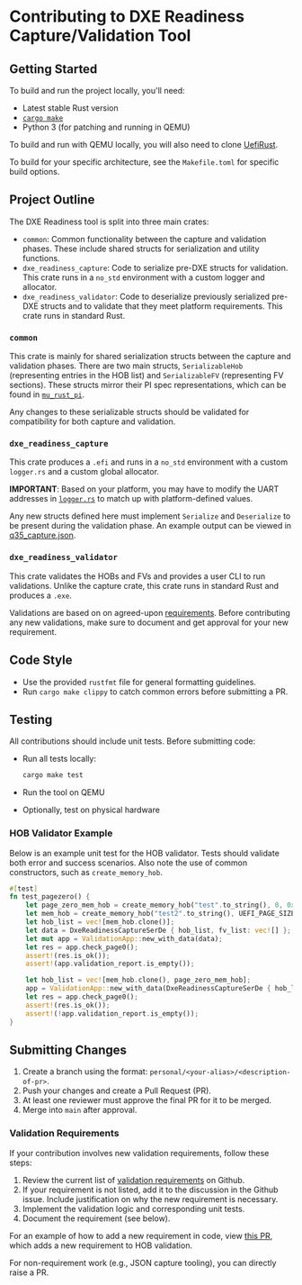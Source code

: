 # Contributing to DXE Readiness Capture/Validation Tool

## Getting Started

To build and run the project locally, you'll need:

- Latest stable Rust version
- [`cargo make`](https://crates.io/crates/cargo-make/0.3.54)
- Python 3 (for patching and running in QEMU)

To build and run with QEMU locally, you will also need to clone [UefiRust](https://dev.azure.com/microsoft/MsUEFI/_git/UefiRust).

To build for your specific architecture, see the `Makefile.toml` for specific build options.

## Project Outline

The DXE Readiness tool is split into three main crates:

- `common`: Common functionality between the capture and validation phases. These include shared structs for serialization and utility functions.
- `dxe_readiness_capture`: Code to serialize pre-DXE structs for validation. This crate runs in a `no_std` environment with a custom logger and allocator.
- `dxe_readiness_validator`: Code to deserialize previously serialized pre-DXE structs and to validate that they meet platform requirements. This crate runs in standard Rust.

### `common`

This crate is mainly for shared serialization structs between the capture and validation phases. There are two main structs, `SerializableHob` (representing entries in the HOB list) and `SerializableFV` (representing FV sections). These structs mirror their PI spec representations, which can be found in [`mu_rust_pi`](https://github.com/microsoft/mu_rust_pi).

Any changes to these serializable structs should be validated for compatibility for both capture and validation.

### `dxe_readiness_capture`

This crate produces a `.efi` and runs in a `no_std` environment with a custom `logger.rs` and a custom global allocator.

**IMPORTANT**: Based on your platform, you may have to modify the UART addresses in [`logger.rs`](dxe_readiness_capture/src/logger.rs) to match up with platform-defined values.

Any new structs defined here must implement `Serialize` and `Deserialize` to be present during the validation phase. An example output can be viewed in [q35_capture.json](dxe_readiness_validator/src/tests/data/q35_capture.json).

### `dxe_readiness_validator`

This crate validates the HOBs and FVs and provides a user CLI to run validations. Unlike the capture crate, this crate runs in standard Rust and produces a `.exe`.

Validations are based on on agreed-upon [requirements](https://github.com/OpenDevicePartnership/uefi-dxe-core/issues/222). Before contributing any new validations, make sure to document and get approval for your new requirement.

## Code Style

- Use the provided `rustfmt` file for general formatting guidelines.
- Run `cargo make clippy` to catch common errors before submitting a PR.

## Testing

All contributions should include unit tests.
Before submitting code:

- Run all tests locally:

  ```bash
  cargo make test
  ```

- Run the tool on QEMU
- Optionally, test on physical hardware

### HOB Validator Example

Below is an example unit test for the HOB validator. Tests should validate both error and success scenarios.
Also note the use of common constructors, such as `create_memory_hob`.

```rust
#[test]
fn test_pagezero() {
    let page_zero_mem_hob = create_memory_hob("test".to_string(), 0, 0x10, 1);
    let mem_hob = create_memory_hob("test2".to_string(), UEFI_PAGE_SIZE as u64 + 1, 0x100, 1);
    let hob_list = vec![mem_hob.clone()];
    let data = DxeReadinessCaptureSerDe { hob_list, fv_list: vec![] };
    let mut app = ValidationApp::new_with_data(data);
    let res = app.check_page0();
    assert!(res.is_ok());
    assert!(app.validation_report.is_empty());

    let hob_list = vec![mem_hob.clone(), page_zero_mem_hob];
    app = ValidationApp::new_with_data(DxeReadinessCaptureSerDe { hob_list, fv_list: vec![] });
    let res = app.check_page0();
    assert!(res.is_ok());
    assert!(!app.validation_report.is_empty());
}
```

## Submitting Changes

1. Create a branch using the format: `personal/<your-alias>/<description-of-pr>`.
2. Push your changes and create a Pull Request (PR).
3. At least one reviewer must approve the final PR for it to be merged.
4. Merge into `main` after approval.

### Validation Requirements

If your contribution involves new validation requirements, follow these steps:

1. Review the current list of [validation requirements](https://github.com/OpenDevicePartnership/uefi-dxe-core/issues/222) on Github.
2. If your requirement is not listed, add it to the discussion in the Github issue. Include justification on why the new requirement is necessary.
3. Implement the validation logic and corresponding unit tests.
4. Document the requirement (see below).

For an example of how to add a new requirement in code, view [this PR](https://dev.azure.com/microsoft/MsUEFI/_git/platform_handoff_validation_tool/pullrequest/12866229), which adds a new requirement to HOB validation.

For non-requirement work (e.g., JSON capture tooling), you can directly raise a PR.

